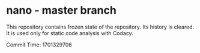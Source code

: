# nano - master branch

This repository contains frozen state of the repository.
Its history is cleared. It is used only for static code
analysis with Codacy.

Commit Time: 1701329706